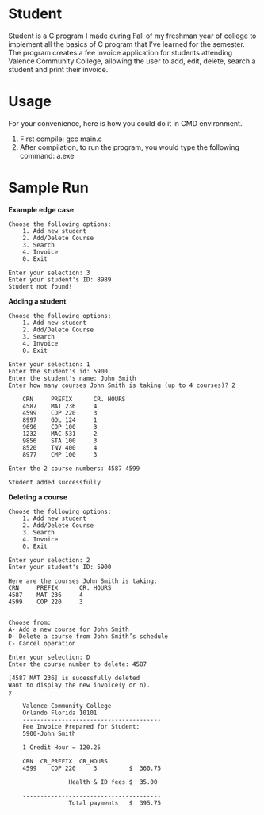 # Student
Student is a C program I made during Fall of my freshman year of college to implement all the basics of C program that I’ve learned for the semester. The program creates a fee invoice application for students attending Valence Community College, allowing the user to add, edit, delete, search a student and print their invoice.

# Usage 
For your convenience, here is how you could do it in CMD environment.

1. First compile: gcc main.c
2. After compilation, to run the program, you would type the following command: a.exe

# Sample Run
**Example edge case**  
```
Choose the following options:
    1. Add new student
    2. Add/Delete Course
    3. Search
    4. Invoice  
    0. Exit

Enter your selection: 3
Enter your student's ID: 8989
Student not found!
```
**Adding a student**  
```
Choose the following options:
    1. Add new student
    2. Add/Delete Course
    3. Search
    4. Invoice
    0. Exit

Enter your selection: 1
Enter the student's id: 5900
Enter the student's name: John Smith
Enter how many courses John Smith is taking (up to 4 courses)? 2

    CRN     PREFIX      CR. HOURS
    4587    MAT 236     4
    4599    COP 220     3
    8997    GOL 124     1
    9696    COP 100     3
    1232    MAC 531     2
    9856    STA 100     3
    8520    TNV 400     4
    8977    CMP 100     3

Enter the 2 course numbers: 4587 4599

Student added successfully
```
**Deleting a course**  
```
Choose the following options:
    1. Add new student
    2. Add/Delete Course
    3. Search
    4. Invoice
    0. Exit

Enter your selection: 2
Enter your student's ID: 5900

Here are the courses John Smith is taking:
CRN     PREFIX      CR. HOURS
4587    MAT 236     4
4599    COP 220     3


Choose from:
A- Add a new course for John Smith
D- Delete a course from John Smith’s schedule
C- Cancel operation

Enter your selection: D
Enter the course number to delete: 4587

[4587 MAT 236] is sucessfully deleted
Want to display the new invoice(y or n).
y

    Valence Community College
    Orlando Florida 10101
    ---------------------------------------
    Fee Invoice Prepared for Student: 
    5900-John Smith

    1 Credit Hour = 120.25

    CRN  CR_PREFIX  CR_HOURS
    4599    COP 220     3         $  360.75

                 Health & ID fees $  35.00

    ---------------------------------------
                 Total payments   $  395.75
```
